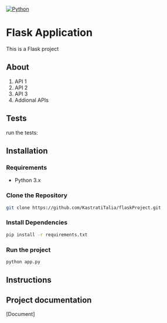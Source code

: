 [![Python](https://img.shields.io/pypi/pyversions/tensorflow.svg?style=plastic)](https://badge.fury.io/py/tensorflow)
# Flask Application

<p>This is a Flask project</p>

## About
1. API 1
2. API 2
3. API 3
4. Addional APIs

## Tests
run the tests:
## Installation
### Requirements
- Python 3.x
### Clone the Repository
```bash
git clone https://github.com/KastratiTalia/flaskProject.git
```
### Install Dependencies
```bash
pip install -r requirements.txt
```
### Run the project
```bash
python app.py
```

## Instructions

## Project documentation
[Document]
